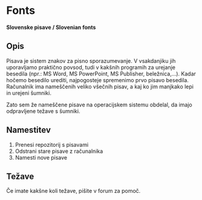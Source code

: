 # Fonts 
<b>Slovenske pisave / Slovenian fonts</b>

<h2>Opis</h2>
<p>Pisava je sistem znakov za pisno sporazumevanje. V vsakdanjiku jih uporavljamo praktično povsod, tudi v kakšnih programih za urejanje besedila (npr.: MS Word, MS PowerPoint, MS Publisher, beležnica,...). Kadar hočemo besedilo urediti, najpogosteje spremenimo prvo pisavo besedila. Računalnik ima nameščenih veliko všečnih pisav, a kaj ko jim manjkako lepi in urejeni šumniki.</p>

<p>Zato sem že nameščene pisave na operacijskem sistemu obdelal, da imajo odpravljene težave s šumniki.</p>

<h2>Namestitev</h2>
<ol>
  <li>Prenesi repozitorij s pisavami</li>
  <li>Odstrani stare pisave z računalnika</li>
  <li>Namesti nove pisave</li>
</ol>

<h2>Težave</h2>
<p>Če imate kakšne koli težave, pišite v forum za pomoč.</p>
